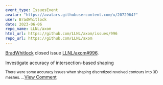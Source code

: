 ```yaml
---
event_type: IssuesEvent
avatar: "https://avatars.githubusercontent.com/u/2072964?"
user: BradWhitlock
date: 2023-06-06
repo_name: LLNL/axom
html_url: https://github.com/LLNL/axom/issues/996
repo_url: https://github.com/LLNL/axom
---
```


<a href='https://github.com/BradWhitlock' target='_blank'>BradWhitlock</a> closed issue <a href='https://github.com/LLNL/axom/issues/996' target='_blank'>LLNL/axom#996</a>.

<p>Investigate accuracy of intersection-based shaping</p><small>There were some accuracy issues when shaping discretized revolved contours into 3D meshes. ...</small><a href='https://github.com/LLNL/axom/issues/996' target='_blank'>View Comment</a>